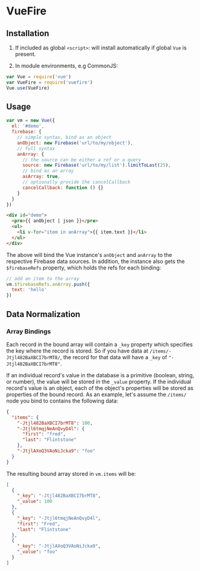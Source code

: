 # VueFire

## Installation

1. If included as global `<script>`: will install automatically if global `Vue` is present.

2. In module environments, e.g CommonJS:

  ``` js
  var Vue = require('vue')
  var VueFire = require('vuefire')
  Vue.use(VueFire)
  ```

## Usage

``` js
var vm = new Vue({
  el: '#demo',
  firebase: {
    // simple syntax, bind as an object
    anObject: new Firebase('url/to/my/object'),
    // full syntax
    anArray: {
      // the source can be either a ref or a query
      source: new Firebase('url/to/my/list').limitToLast(25),
      // bind as an array
      asArray: true,
      // optionally provide the cancelCallback
      cancelCallback: function () {}
    }
  }
})
```

``` html
<div id="demo">
  <pre>{{ anObject | json }}</pre>
  <ul>
    <li v-for="item in anArray">{{ item.text }}</li>
  </ul>
</div>
```

The above will bind the Vue instance's `anObject` and `anArray` to the respective Firebase data sources. In addition, the instance also gets the `$firebaseRefs` property, which holds the refs for each binding:

``` js
// add an item to the array
vm.$firebaseRefs.anArray.push({
  text: 'hello'
})
```

## Data Normalization

### Array Bindings

Each record in the bound array will contain a `_key` property which specifies the key where the record is stored. So if you have data at `/items/-Jtjl482BaXBCI7brMT8/`, the record for that data will have a `_key` of `"-Jtjl482BaXBCI7brMT8"`.

If an individual record's value in the database is a primitive (boolean, string, or number), the value will be stored in the `_value` property. If the individual record's value is an object, each of the object's properties will be stored as properties of the bound record. As an example, let's assume the `/items/` node you bind to contains the following data:

``` json
{
  "items": {
    "-Jtjl482BaXBCI7brMT8": 100,
    "-Jtjl6tmqjNeAnQvyD4l": {
      "first": "fred",
      "last": "Flintstone"
    },
    "-JtjlAXoQ3VAoNiJcka9": "foo"
  }
}
```

The resulting bound array stored in `vm.items` will be:

``` json
[
  {
    "_key": "-Jtjl482BaXBCI7brMT8",
    "_value": 100
  },
  {
    "_key": "-Jtjl6tmqjNeAnQvyD4l",
    "first": "Fred",
    "last": "Flintstone"
  },
  {
    "_key": "-JtjlAXoQ3VAoNiJcka9",
    "_value": "foo"
  }
]
```
